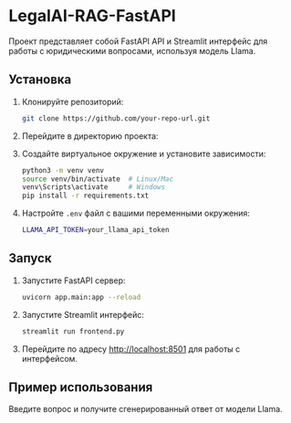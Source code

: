 # LegalAI-RAG-FastAPI

Проект представляет собой FastAPI API и Streamlit интерфейс для работы с юридическими вопросами, используя модель Llama.

## Установка

1. Клонируйте репозиторий:

    ```bash
    git clone https://github.com/your-repo-url.git
    ```

2. Перейдите в директорию проекта:


3. Создайте виртуальное окружение и установите зависимости:

    ```bash
    python3 -m venv venv
    source venv/bin/activate  # Linux/Mac
    venv\Scripts\activate     # Windows
    pip install -r requirements.txt
    ```

4. Настройте `.env` файл с вашими переменными окружения:

    ```bash
    LLAMA_API_TOKEN=your_llama_api_token
    ```

## Запуск

1. Запустите FastAPI сервер:

    ```bash
    uvicorn app.main:app --reload
    ```

2. Запустите Streamlit интерфейс:

    ```bash
    streamlit run frontend.py
    ```

3. Перейдите по адресу [http://localhost:8501](http://localhost:8501) для работы с интерфейсом.

## Пример использования

Введите вопрос и получите сгенерированный ответ от модели Llama.

